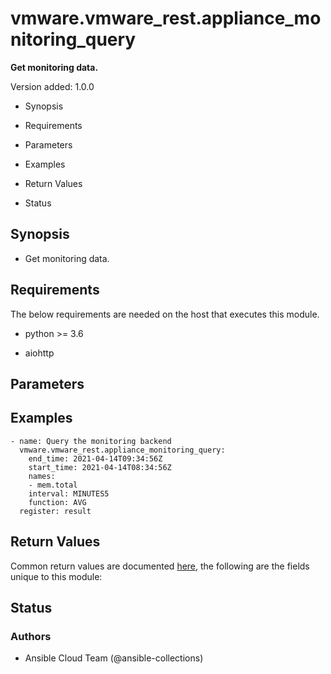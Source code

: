 # vmware.vmware_rest.appliance_monitoring_query

**Get monitoring data.**

Version added: 1.0.0


* Synopsis


* Requirements


* Parameters


* Examples


* Return Values


* Status

## Synopsis


* Get monitoring data.

## Requirements

The below requirements are needed on the host that executes this
module.


* python >= 3.6


* aiohttp

## Parameters

## Examples

```
- name: Query the monitoring backend
  vmware.vmware_rest.appliance_monitoring_query:
    end_time: 2021-04-14T09:34:56Z
    start_time: 2021-04-14T08:34:56Z
    names:
    - mem.total
    interval: MINUTES5
    function: AVG
  register: result
```

## Return Values

Common return values are documented [here](https://docs.ansible.com/ansible/latest/reference_appendices/common_return_values.html#common-return-values),
the following are the fields unique to this module:

## Status

### Authors


* Ansible Cloud Team (@ansible-collections)
